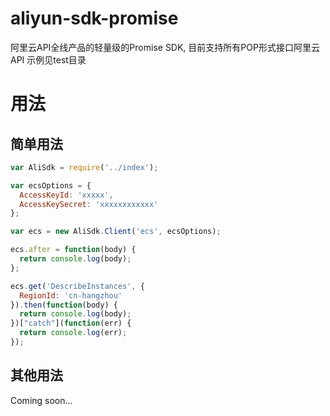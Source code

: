 # aliyun-sdk-promise

阿里云API全线产品的轻量级的Promise SDK, 目前支持所有POP形式接口阿里云API
示例见test目录

# 用法
## 简单用法
```javascript
var AliSdk = require('../index');

var ecsOptions = {
  AccessKeyId: 'xxxxx',
  AccessKeySecret: 'xxxxxxxxxxxx'
};

var ecs = new AliSdk.Client('ecs', ecsOptions);

ecs.after = function(body) {
  return console.log(body);
};

ecs.get('DescribeInstances', {
  RegionId: 'cn-hangzhou'
}).then(function(body) {
  return console.log(body);
})["catch"](function(err) {
  return console.log(err);
});


```
## 其他用法
Coming soon...
